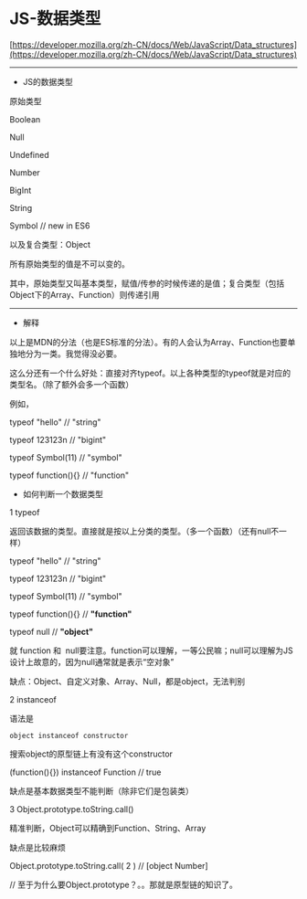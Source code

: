 # JS-数据类型

[https://developer.mozilla.org/zh-CN/docs/Web/JavaScript/Data_structures](https://developer.mozilla.org/zh-CN/docs/Web/JavaScript/Data_structures)

---

* JS的数据类型

原始类型

Boolean

Null

Undefined

Number

BigInt

String

Symbol // new in ES6

以及复合类型：Object

所有原始类型的值是不可以变的。

其中，原始类型又叫基本类型，赋值/传参的时候传递的是值；复合类型（包括Object下的Array、Function）则传递引用

---

* 解释

以上是MDN的分法（也是ES标准的分法）。有的人会认为Array、Function也要单独地分为一类。我觉得没必要。

这么分还有一个什么好处：直接对齐typeof。以上各种类型的typeof就是对应的类型名。（除了额外会多一个函数）

例如，

typeof "hello" // "string"

typeof 123123n // "bigint"

typeof Symbol(11) // "symbol"

typeof function(){} // "function"

* 如何判断一个数据类型

1 typeof

返回该数据的类型。直接就是按以上分类的类型。（多一个函数）（还有null不一样）

typeof "hello" // "string"

typeof 123123n // "bigint"

typeof Symbol(11) // "symbol"

typeof function(){} // **"function"**

typeof null // **"object"**

就 function 和  null要注意。function可以理解，一等公民嘛；null可以理解为JS设计上故意的，因为null通常就是表示“空对象”

缺点：Object、自定义对象、Array、Null，都是object，无法判别 

2 instanceof

语法是

```
object instanceof constructor
```

搜索object的原型链上有没有这个constructor

(function(){}) instanceof Function // true

缺点是基本数据类型不能判断（除非它们是包装类）

3 Object.prototype.toString.call()

精准判断，Object可以精确到Function、String、Array

缺点是比较麻烦

Object.prototype.toString.call( 2 ) // [object Number]

// 至于为什么要Object.prototype？。。那就是原型链的知识了。
